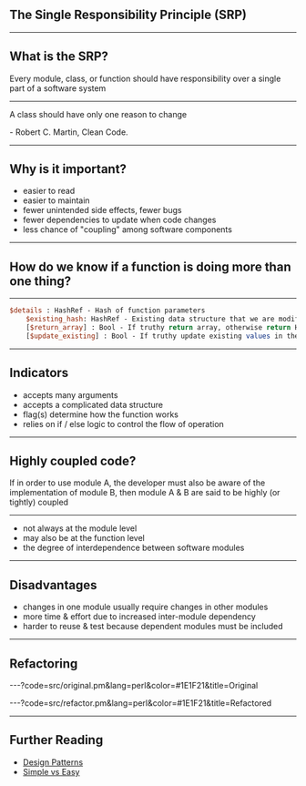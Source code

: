 ## The Single Responsibility Principle (SRP)

---

## What is the SRP?

Every module, class, or function should have responsibility over a single part of a software system

--- 

A class should have only one reason to change

\- Robert C. Martin, Clean Code.

---

## Why is it important?

* easier to read
* easier to maintain
* fewer unintended side effects, fewer bugs
* fewer dependencies to update when code changes
* less chance of "coupling" among software components

---

## How do we know if a function is doing more than one thing?

---

```perl
$details : HashRef - Hash of function parameters
	$existing_hash: HashRef - Existing data structure that we are modifying
	[$return_array] : Bool - If truthy return array, otherwise return HashRef
	[$update_existing] : Bool - If truthy update existing values in the database
```

---

## Indicators

* accepts many arguments
* accepts a complicated data structure
* flag(s) determine how the function works
* relies on if / else logic to control the flow of operation

---

## Highly coupled code?

If in order to use module A, the developer must also be aware of the implementation of module B, then module A & B are said to be highly (or tightly) coupled

---

* not always at the module level
* may also be at the function level
* the degree of interdependence between software modules

---

## Disadvantages 

* changes in one module usually require changes in other modules
* more time & effort due to increased inter-module dependency
* harder to reuse & test because dependent modules must be included

---

## Refactoring

---?code=src/original.pm&lang=perl&color=#1E1F21&title=Original

---?code=src/refactor.pm&lang=perl&color=#1E1F21&title=Refactored

---

## Further Reading

* [Design Patterns](https://www.goodreads.com/book/show/85009.Design_Patterns)
* [Simple vs Easy](https://www.youtube.com/watch?v=rI8tNMsozo0)

